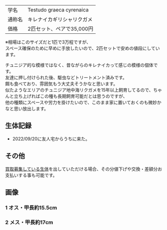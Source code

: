|||
|:-|:-|
| 学名 | Testudo graeca cyrenaica |
| 通称名 | キレナイカギリシャリクガメ |
| 価格 | 2匹セット、ペアで35,000円 |

※相場はこのサイズだと1匹で3万程ですが、  
 スペース確保のために早めに手放したいので、2匹セットで安めの値段にしています。  

チュニジア的な模様ではなく、昔ながらのキレナイカって感じの模様の個体です。  
友達に押し付けられた後、駆虫などトリートメント済みです。  
餌も食べており、雰囲気もう大丈夫そうかなと思います。  
似たようなエリアのチュニジア地中海リクガメを15年以上飼育してるので、ちゃんと立ち上げればこの種も長期飼育可能だとは思うのですが、  
他の種類にスペースや労力を掛けたいので、このまま家に置いておくのも微妙かなと思い放出します。  

## 生体記録

* 2022/09/20に友人宅からうちに来た。

## その他

[買取募集している生体](/shopping/purchase-price-list)を出していただける場合、その分値下げや交換・差額分お支払いする事も可能です。

## 画像

### 1 オス・甲長約15.5cm
### 2 メス・甲長約17cm
